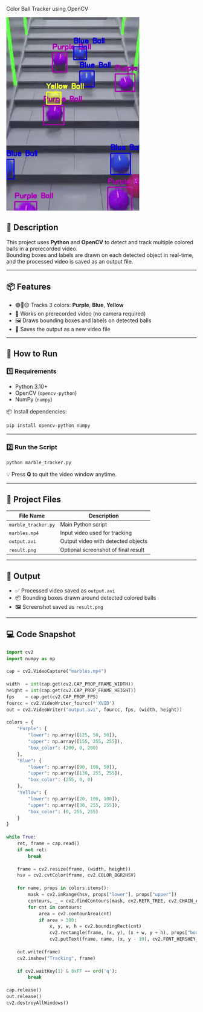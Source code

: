 Color Ball Tracker using OpenCV

![Preview](output.gif)

## 📝 Description  
This project uses **Python** and **OpenCV** to detect and track multiple colored balls in a prerecorded video.  
Bounding boxes and labels are drawn on each detected object in real-time, and the processed video is saved as an output file.

---

## 📦 Features
- 🟣🔵🟡 Tracks 3 colors: **Purple**, **Blue**, **Yellow**  
- 📁 Works on prerecorded video (no camera required)  
- 🖼 Draws bounding boxes and labels on detected balls  
- 💾 Saves the output as a new video file  

---

## 🚀 How to Run

### 1️⃣ Requirements
- Python 3.10+
- OpenCV (`opencv-python`)
- NumPy (`numpy`)

📦 Install dependencies:
```bash
pip install opencv-python numpy
```

---

### 2️⃣ Run the Script
```bash
python marble_tracker.py
```
💡 Press **Q** to quit the video window anytime.

---

## 📁 Project Files

| File Name           | Description                          |
|---------------------|--------------------------------------|
| `marble_tracker.py` | Main Python script                   |
| `marbles.mp4`       | Input video used for tracking        |
| `output.avi`        | Output video with detected objects   |
| `result.png`        | Optional screenshot of final result  |

---

## 🎥 Output
- ✅ Processed video saved as `output.avi`
- 📦 Bounding boxes drawn around detected colored balls
- 🖼 Screenshot saved as `result.png`

---

## 💻 Code Snapshot

```python
import cv2
import numpy as np

cap = cv2.VideoCapture("marbles.mp4")

width  = int(cap.get(cv2.CAP_PROP_FRAME_WIDTH))
height = int(cap.get(cv2.CAP_PROP_FRAME_HEIGHT))
fps    = cap.get(cv2.CAP_PROP_FPS)
fourcc = cv2.VideoWriter_fourcc(*'XVID')
out = cv2.VideoWriter("output.avi", fourcc, fps, (width, height))

colors = {
    "Purple": {
        "lower": np.array([125, 50, 50]),
        "upper": np.array([155, 255, 255]),
        "box_color": (200, 0, 200)
    },
    "Blue": {
        "lower": np.array([90, 100, 50]),
        "upper": np.array([130, 255, 255]),
        "box_color": (255, 0, 0)
    },
    "Yellow": {
        "lower": np.array([20, 100, 100]),
        "upper": np.array([30, 255, 255]),
        "box_color": (0, 255, 255)
    }
}

while True:
    ret, frame = cap.read()
    if not ret:
        break

    frame = cv2.resize(frame, (width, height))
    hsv = cv2.cvtColor(frame, cv2.COLOR_BGR2HSV)

    for name, props in colors.items():
        mask = cv2.inRange(hsv, props["lower"], props["upper"])
        contours, _ = cv2.findContours(mask, cv2.RETR_TREE, cv2.CHAIN_APPROX_SIMPLE)
        for cnt in contours:
            area = cv2.contourArea(cnt)
            if area > 300:
                x, y, w, h = cv2.boundingRect(cnt)
                cv2.rectangle(frame, (x, y), (x + w, y + h), props["box_color"], 2)
                cv2.putText(frame, name, (x, y - 10), cv2.FONT_HERSHEY_SIMPLEX, 0.6, props["box_color"], 2)

    out.write(frame)
    cv2.imshow("Tracking", frame)

    if cv2.waitKey(1) & 0xFF == ord('q'):
        break

cap.release()
out.release()
cv2.destroyAllWindows()

